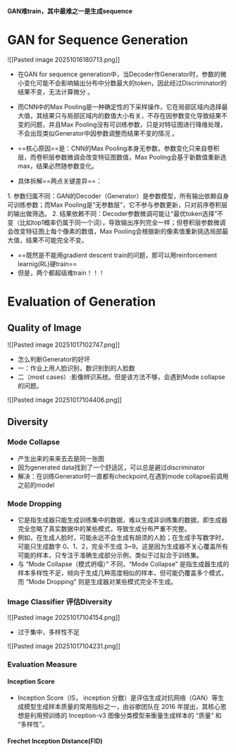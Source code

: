 **GAN难train，其中最难之一是生成sequence**
# GAN for Sequence Generation

![[Pasted image 20251016180713.png]]
- 在GAN for sequence generation中，当Decoder作Generator时，参数的微小变化可能不会影响输出分布中分数最大的token，因此经过Discriminator的结果不变，无法计算微分 。
- 而CNN中的Max Pooling是一种确定性的下采样操作，它在局部区域内选择最大值，其结果只与局部区域内的数值大小有关，不存在因参数变化导致结果不变的问题，并且Max Pooling没有可训练参数，只是对特征图进行降维处理，不会出现类似Generator中因参数调整而结果不变的情况 。
- ==核心原因==是：CNN的Max Pooling本身无参数，参数变化只来自卷积层，而卷积层参数微调会改变特征图数值，Max Pooling会基于新数值重新选max，结果必然随参数变化。

- 具体拆解==两点关键差异==：
 
1. 参数归属不同：GAN的Decoder（Generator）是参数模型，所有输出依赖自身可训练参数；而Max Pooling是“无参数层”，它不参与参数更新，只对前序卷积层的输出做筛选。
​
2. 结果依赖不同：Decoder参数微调可能让“最优token选择”不变（比如top1概率仍属于同一个词），导致输出序列完全一样；但卷积层参数微调会改变特征图上每个像素的数值，Max Pooling会根据新的像素值重新挑选局部最大值，结果不可能完全不变。


- ==既然是不能用gradient descent train的问题，那可以用reinforcement learnig(RL)硬train==
- 但是，两个都超级难train！！！

# Evaluation of Generation

## Quality of Image

![[Pasted image 20251017102747.png]]
- 怎么判断Generator的好坏
- 一：作业上用人脸识别，数识别到的人脸数
- 二（most cases）:影像辨识系统。但是该方法不够，会遇到Mode collapse的问题。

![[Pasted image 20251017104406.png]]


## Diversity
### Mode Collapse

- 产生出来的来来去去是同一张图
- 因为generated data找到了一个舒适区，可以总是避过discriminator
- 解决：在训练Generator时一直都有checkpoint,在遇到mode collapse前调用之前的model

### Mode Dropping

- 它是指生成器只能生成训练集中的数据，难以生成非训练集的数据，即生成器完全忽略了真实数据中的某些模式，导致生成分布严重不完整。
- 例如，在生成人脸时，可能永远不会生成有胡须的人脸；在生成手写数字时，可能只生成数字 0、1、2，完全不生成 3~9。这是因为生成器不关心覆盖所有可能的样本，只专注于准确生成部分示例，类似于过拟合于训练集。
- 与 “Mode Collapse（模式坍塌）” 不同，“Mode Collapse” 是指生成器生成的样本多样性不足，倾向于生成几种高度相似的样本，但可能仍覆盖多个模式，而 “Mode Dropping” 则是生成器对某些模式完全不生成。

### Image Classifier 评估Diversity

![[Pasted image 20251017104154.png]]

- 过于集中，多样性不足

![[Pasted image 20251017104231.png]]


### Evaluation Measure

####  Inception Score
- Inception Score（IS， inception 分数）是评估生成对抗网络（GAN）等生成模型生成样本质量的常用指标之一，由谷歌团队在 2016 年提出，其核心思想是利用预训练的 Inception-v3 图像分类模型来衡量生成样本的 “质量” 和 “多样性”。

#### Frechet Inception Distance(FID)


